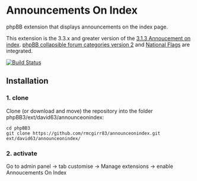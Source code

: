 # Announcements On Index

phpBB extension that displays announcements on the index page.

This extension is the 3.3.x and greater version of the [3.1.3 Annoucement on index](https://www.phpbb.com/customise/db/extension/announcement_on_index/). [phpBB collapsible forum categories version 2](https://www.phpbb.com/customise/db/extension/collapsible_forum_categories/) and [National Flags](https://www.phpbb.com/customise/db/extension/phpbb_3.1_national_flags/) are integrated.

[![Build Status](https://github.com/rmcgirr83/announceonindex/workflows/Tests/badge.svg)](https://github.com/rmcgirr83/announceonindex/actions)

## Installation

### 1. clone
Clone (or download and move) the repository into the folder phpBB3/ext/david63/announceonindex:

```
cd phpBB3
git clone https://github.com/rmcgirr83/announceonindex.git ext/david63/announceonindex/
```

### 2. activate
Go to admin panel -> tab customise -> Manage extensions -> enable Annoucements On Index

